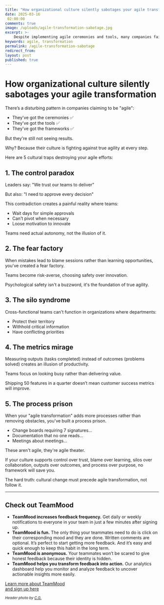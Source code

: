 ```yaml
---
title: "How organizational culture silently sabotages your agile transformation"
date: 2025-03-16
 02:00:00
comments: true
image: /uploads/agile-transformation-sabotage.jpg
excerpt: >-
    Despite implementing agile ceremonies and tools, many companies fail due to cultural traps like control paradoxes, fear-based environments, siloed structures, misleading metrics, and excessive processes.
keywords: agile, transformation
permalink: /agile-transformation-sabotage
redirect_from:
layout: post
published: true
---
```


# How organizational culture silently sabotages your agile transformation

There’s a disturbing pattern in companies claiming to be "agile":

- They've got the ceremonies ✅
- They've got the tools ✅
- They've got the frameworks ✅

But they're still not seeing results.

Why? Because their culture is fighting against true agility at every step.

Here are 5 cultural traps destroying your agile efforts:

## 1. The control paradox

Leaders say: "We trust our teams to deliver"

But also: "I need to approve every decision"

This contradiction creates a painful reality where teams:

- Wait days for simple approvals
- Can't pivot when necessary
- Loose motivation to innovate

Teams need actual autonomy, not the illusion of it.

## 2. The fear factory

When mistakes lead to blame sessions rather than learning opportunities, you've created a fear factory.

Teams become risk-averse, choosing safety over innovation.

Psychological safety isn't a buzzword, it's the foundation of true agility.

## 3. The silo syndrome

Cross-functional teams can't function in organizations where departments:

- Protect their territory
- Withhold critical information
- Have conflicting priorities

## 4. The metrics mirage

Measuring outputs (tasks completed) instead of outcomes (problems solved) creates an illusion of productivity.

Teams focus on looking busy rather than delivering value.

Shipping 50 features in a quarter doesn’t mean customer success metrics will improve.

## 5. The process prison

When your "agile transformation" adds more processes rather than removing obstacles, you've built a process prison.

- Change boards requiring 7 signatures...
- Documentation that no one reads...
- Meetings about meetings...

These aren't agile, they're agile theater.

If your culture supports control over trust, blame over learning, silos over collaboration, outputs over outcomes, and process over purpose, no framework will save you.

The hard truth: cultural change must precede agile transformation, not follow it.

---

## Check out TeamMood

- **TeamMood increases feedback frequency.** Get daily or weekly notifications to everyone in your team in just a few minutes after signing up.
- **TeamMood is fun.** The only thing your teammates need to do is click on their corresponding mood and they are done. Written comments are optional. It’s perfect to start getting more feedback. And it’s easy and quick enough to keep this habit in the long term.
- **TeamMood is anonymous.** Your teammates won’t be scared to give honest feedback because their identity is hidden.
- **TeamMood helps you transform feedback into action.** Our analytics dashboard help you monitor and analyze feedback to uncover actionable insights more easily.

<a href="https://www.teammood.com/en/" class="button">Learn more about TeamMood<br/> and sign up here</a>

<small><em>Header photo by <a target="_blank" rel="noopener" href="https://unsplash.com/@cg">C.G.</a></em></small>
